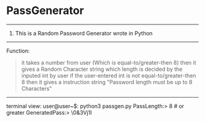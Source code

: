 # PassGenerator
---------------------------------------------------------------------------
1. This is a Random Password Generator wrote in Python
---------------------------------------------------------------------------
Function:
> it takes a number from user (Which is equal-to/greater-then 8)
> then it gives a Random Character string which length is decided by the inputed int by user
> if the user-entered int is not equal-to/greater-then 8 then it gives a instruction string "Password length must be up to 8 Characters"
---------------------------------------------------------------------------
terminal view:
user@user~$: python3 passgen.py
PassLength:> 8 # or greater
GeneratedPass:> \0&3Vj1I
